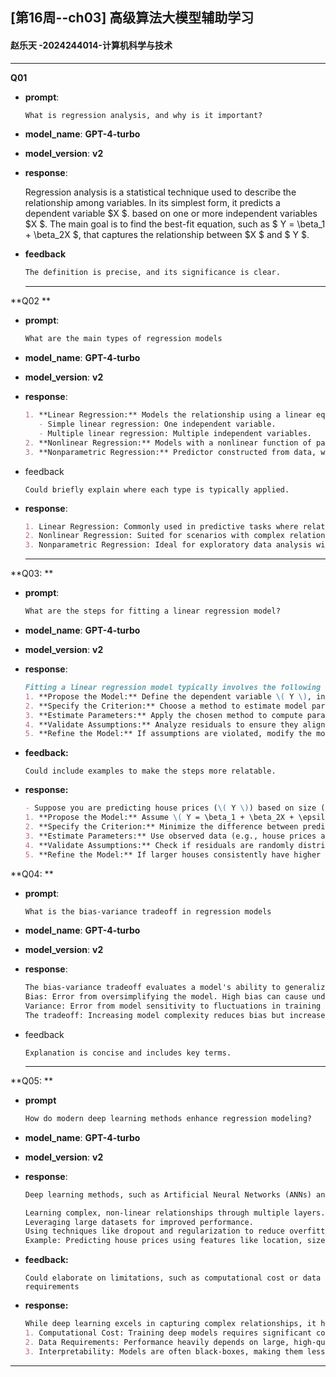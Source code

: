 

##  [第16周--ch03]	高级算法大模型辅助学习

#### 赵乐天 -2024244014-计算机科学与技术



---



**Q01**

- **prompt**:

  ```markdown
  What is regression analysis, and why is it important?
  ```

- **model_name**:  **GPT-4-turbo**

- **model_version**: **v2**

- **response**:

  Regression analysis is a statistical technique used to describe the relationship among variables. In its simplest form, it predicts a dependent variable  $X $. based on one or more independent variables $X $. The main goal is to find the best-fit equation, such as $ Y = \beta_1 + \beta_2X $, that captures the relationship between $X $ and  $ Y $.

- **feedback**

  ```markdown
  The definition is precise, and its significance is clear.
  ```

  ---

  

**Q02 **

- **prompt**:

  ```markdown
  What are the main types of regression models
  ```

- **model_name**:  **GPT-4-turbo**

- **model_version**: **v2**

- **response**:

  ```markdown
  1. **Linear Regression:** Models the relationship using a linear equation.  
     - Simple linear regression: One independent variable.  
     - Multiple linear regression: Multiple independent variables.  
  2. **Nonlinear Regression:** Models with a nonlinear function of parameters.  
  3. **Nonparametric Regression:** Predictor constructed from data, without assuming a specific form.  
  ```
  
- feedback

  ```
  Could briefly explain where each type is typically applied.
  ```

- **response**:

  ```markdown
  1. Linear Regression: Commonly used in predictive tasks where relationships between variables are approximately linear, e.g., sales forecasting.
  2. Nonlinear Regression: Suited for scenarios with complex relationships, like modeling population growth.
  3. Nonparametric Regression: Ideal for exploratory data analysis without prior assumptions, such as in machine learning for feature selection.
  ```

  

  ---

  

**Q03:  **

- **prompt**:

  ```markdown
  What are the steps for fitting a linear regression model?
  ```

- **model_name**:  **GPT-4-turbo**

- **model_version**: **v2**

- **response**:

  ```markdown
  Fitting a linear regression model typically involves the following steps:  
  1. **Propose the Model:** Define the dependent variable \( Y \), independent variables \( X \), and assumptions about the residual errors (e.g., normally distributed, zero mean).  
  2. **Specify the Criterion:** Choose a method to estimate model parameters, such as minimizing the sum of squared errors.  
  3. **Estimate Parameters:** Apply the chosen method to compute parameter estimates that best fit the observed data.  
  4. **Validate Assumptions:** Analyze residuals to ensure they align with model assumptions (e.g., no correlation, constant variance).  
  5. **Refine the Model:** If assumptions are violated, modify the model (e.g., add terms, transform variables) and repeat the process.  
  ```
  
- **feedback:**

  ```
  Could include examples to make the steps more relatable. 
  ```

- **response:**

  ```markdown
  - Suppose you are predicting house prices (\( Y \)) based on size (\( X \)).  
  1. **Propose the Model:** Assume \( Y = \beta_1 + \beta_2X + \epsilon \), with \( \epsilon \) being the error term.  
  2. **Specify the Criterion:** Minimize the difference between predicted and actual prices.  
  3. **Estimate Parameters:** Use observed data (e.g., house prices and sizes) to calculate the best-fit parameters \( \beta_1 \) and \( \beta_2 \).  
  4. **Validate Assumptions:** Check if residuals are randomly distributed without patterns.  
  5. **Refine the Model:** If larger houses consistently have higher errors, include additional variables, such as location or number of bedrooms.  
  ```

  

**Q04:  **

- **prompt**:

  ```markdown
  What is the bias-variance tradeoff in regression models
  ```

- **model_name**:  **GPT-4-turbo**

- **model_version**: **v2**

- **response**:

  ```markdown
  The bias-variance tradeoff evaluates a model's ability to generalize:
  Bias: Error from oversimplifying the model. High bias can cause underfitting.
  Variance: Error from model sensitivity to fluctuations in training data. High variance can cause overfitting.
  The tradeoff: Increasing model complexity reduces bias but increases variance. The goal is to find a balance for optimal performance on unseen data.
  ```
  
- feedback

  ```
  Explanation is concise and includes key terms.
  ```

  

  ---

**Q05:  **

- **prompt**

  ```markdown
  How do modern deep learning methods enhance regression modeling?
  ```

- **model_name**:  **GPT-4-turbo**

- **model_version**: **v2**

- **response**:

  ```markdown
  Deep learning methods, such as Artificial Neural Networks (ANNs) and Convolutional Neural Networks (CNNs), enhance regression by:
  
  Learning complex, non-linear relationships through multiple layers.
  Leveraging large datasets for improved performance.
  Using techniques like dropout and regularization to reduce overfitting.
  Example: Predicting house prices using features like location, size, and age with a DNN that includes hidden layers to model interactions between these features.
  ```
  
- **feedback:**

  ```
  Could elaborate on limitations, such as computational cost or data requirements
  ```

- **response:**

  ```markdown
  While deep learning excels in capturing complex relationships, it has limitations:
  1. Computational Cost: Training deep models requires significant computational resources, such as GPUs.
  2. Data Requirements: Performance heavily depends on large, high-quality datasets. Insufficient data can lead to overfitting.
  3. Interpretability: Models are often black-boxes, making them less interpretable compared to simpler regression techniques.
  ```

  

---


